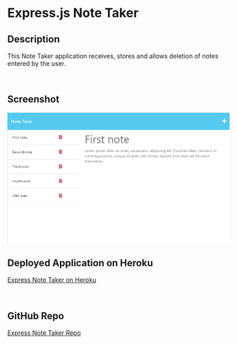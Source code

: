 # Express.js Note Taker
## Description
This Note Taker application receives, stores and allows deletion of notes entered by the user.

<br>

## Screenshot
<img src='./public/assets/images/screenshot.png' width="650">

<br>

## Deployed Application on Heroku
[Express Note Taker on Heroku](https://wishart-express-note-taker.herokuapp.com/)

<br>

## GitHub Repo
[Express Note Taker Repo](https://github.com/whitneywishart/express-note-taker)